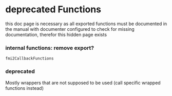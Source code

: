 # deprecated Functions

this doc page is necessary as all exported functions must be documented in the manual with documenter configured to check for missing documentation, therefor this hidden page exists

### internal functions: remove export?
```@docs
fmi2CallbackFunctions
```

### deprecated
Mostly wrappers that are not supposed to be used (call specific wrapped functions instead)

```@docs
```
